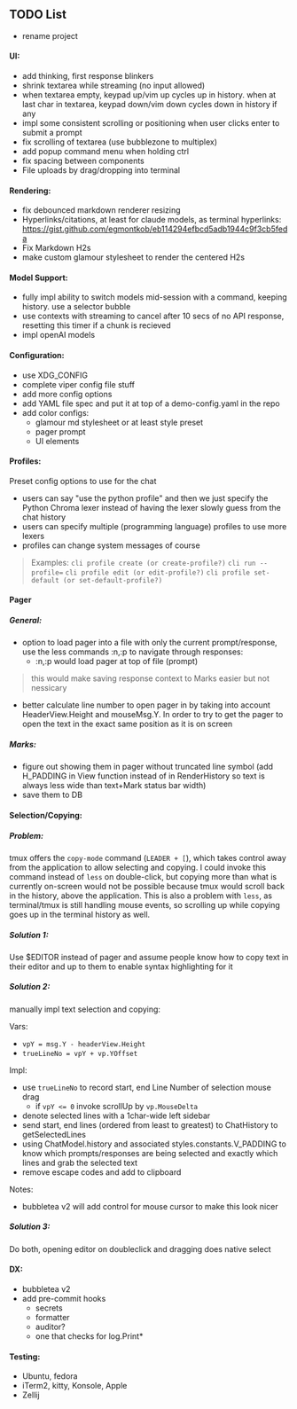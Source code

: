 ## TODO List
- rename project

#### UI:
- add thinking, first response blinkers
- shrink textarea while streaming (no input allowed)
- when textarea empty, keypad up/vim up cycles up in history. when at last char in textarea, keypad down/vim down cycles down in history if any
- impl some consistent scrolling or positioning when user clicks enter to submit a prompt
- fix scrolling of textarea (use bubblezone to multiplex)
- add popup command menu when holding ctrl
- fix spacing between components
- File uploads by drag/dropping into terminal

#### Rendering:
- fix debounced markdown renderer resizing
- Hyperlinks/citations, at least for claude models, as terminal hyperlinks: https://gist.github.com/egmontkob/eb114294efbcd5adb1944c9f3cb5feda
- Fix Markdown H2s
- make custom glamour stylesheet to render the centered H2s

#### Model Support:
- fully impl ability to switch models mid-session with a command, keeping history. use a selector bubble
- use contexts with streaming to cancel after 10 secs of no API response, resetting this timer if a chunk is recieved
- impl openAI models

#### Configuration:
- use XDG_CONFIG
- complete viper config file stuff
- add more config options
- add YAML file spec and put it at top of a demo-config.yaml in the repo
- add color configs:
  - glamour md stylesheet or at least style preset
  - pager prompt
  - UI elements

#### Profiles:
Preset config options to use for the chat
- users can say "use the python profile" and then we just specify the Python Chroma lexer instead of having the lexer slowly guess from the chat history
- users can specify multiple (programming language) profiles to use more lexers
- profiles can change system messages of course
> Examples: `cli profile create (or create-profile?)` `cli run --profile=` `cli profile edit (or edit-profile?)` `cli profile set-default (or set-default-profile?)`

#### Pager
##### General:
- option to load pager into a file with only the current prompt/response, use the less commands :n,:p to navigate through responses:
  - :n,:p would load pager at top of file (prompt)
> this would make saving response context to Marks easier but not nessicary
- better calculate line number to open pager in by taking into account HeaderView.Height and mouseMsg.Y. In order to try to get the pager to open the text in the exact same position as it is on screen

##### Marks:
- figure out showing them in pager without truncated line symbol (add H_PADDING in View function instead of in RenderHistory so text is always less wide than text+Mark status bar width)
- save them to DB


#### Selection/Copying:
##### Problem:
tmux offers the `copy-mode` command (`LEADER + [`), which takes control away from the application to allow selecting and copying. I could invoke this command instead of `less` on double-click, but copying more than what is currently on-screen would not be possible because tmux would scroll back in the history, above the application. This is also a problem with `less`, as terminal/tmux is still handling mouse events, so scrolling up while copying goes up in the terminal history as well.

##### Solution 1:
Use $EDITOR instead of pager and assume people know how to copy text in their editor and up to them to enable syntax highlighting for it
##### Solution 2:
manually impl text selection and copying:

Vars:
- `vpY = msg.Y - headerView.Height`
- `trueLineNo = vpY + vp.YOffset`

Impl:
- use `trueLineNo` to record start, end Line Number of selection mouse drag
  - if `vpY <= 0` invoke scrollUp by `vp.MouseDelta`
- denote selected lines with a 1char-wide left sidebar
- send start, end lines (ordered from least to greatest) to ChatHistory to getSelectedLines
- using ChatModel.history and associated styles.constants.V_PADDING to know which prompts/responses are being selected and exactly which lines and grab the selected text
- remove escape codes and add to clipboard

Notes:
- bubbletea v2 will add control for mouse cursor to make this look nicer

##### Solution 3:
Do both, opening editor on doubleclick and dragging does native select

#### DX:
- bubbletea v2
- add pre-commit hooks
  - secrets
  - formatter
  - auditor?
  - one that checks for log.Print*

#### Testing:
- Ubuntu, fedora
- iTerm2, kitty, Konsole, Apple
- Zellij
